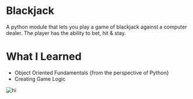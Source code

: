 # Blackjack

A python module that lets you play a game of blackjack against a computer dealer. The player has the ability to bet, hit & stay.

# What I Learned

* Object Oriented Fundamentals {from the perspective of Python}
* Creating Game Logic

![hi](https://github.com/MED-1996/Blackjack/Blackjack_Gameplay.png)
